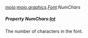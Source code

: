 _[mojo](../../modules/mojo/mojo-module.md):[mojo.graphics](../../modules/mojo/mojo-graphics.md).[Font](../../modules/mojo/mojo-graphics-font.md).NumChars_
##### Property NumChars:[Int](../../modules/wonkey/wonkey-types-int.md)
The number of characters in the font.
